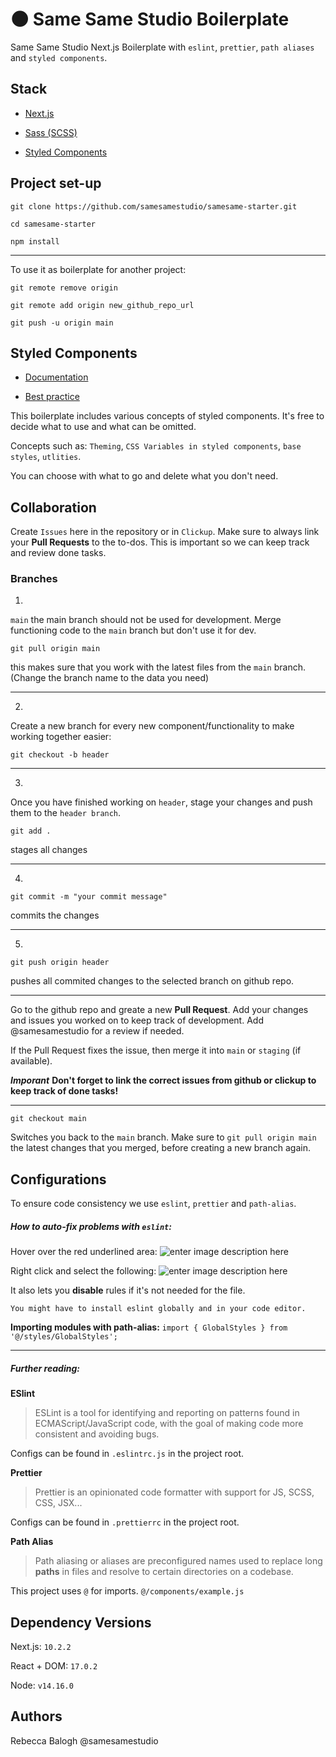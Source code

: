 
# 🌑 Same Same Studio Boilerplate

  

  

Same Same Studio Next.js Boilerplate with `eslint`, `prettier`, `path aliases` and `styled components`.

  

  

## Stack

  

* [Next.js](https://nextjs.org/docs)

  

* [Sass (SCSS)](https://sass-lang.com/)

* [Styled Components](https://styled-components.com/docs/basics#getting-started)

  

  

## Project set-up

  

  

    git clone https://github.com/samesamestudio/samesame-starter.git
    
    cd samesame-starter
    
    npm install

  ___

  

To use it as boilerplate for another project:

  

  

    git remote remove origin
    
    git remote add origin new_github_repo_url
    
    git push -u origin main

  

  

## Styled Components

* [Documentation](https://styled-components.com/docs)

* [Best practice](https://www.joshwcomeau.com/css/styled-components/)

  

This boilerplate includes various concepts of styled components. It's free to decide what to use and what can be omitted.

Concepts such as: `Theming`, `CSS Variables in styled components`, `base styles`, `utlities`.

You can choose with what to go and delete what you don't need.

  ## Collaboration



Create `Issues` here in the repository or in `Clickup`. Make sure to always link your **Pull Requests** to the to-dos. This is important so we can keep track and review done tasks.


### Branches

1. 
`main`  the main branch should not be used for development. Merge functioning code to the  `main`  branch but don't use it for dev.

```
git pull origin main
```

this makes sure that you work with the latest files from the  `main`  branch. (Change the branch name to the data you need)

----------
2.
Create a new branch for every new component/functionality to make working together easier:

```
git checkout -b header
```

----------
3.
Once you have finished working on  `header`, stage your changes and push them to the  `header branch`.

```
git add .
```

stages all changes

----------
4.
```
git commit -m "your commit message"
```

commits the changes

----------
5.
```
git push origin header
```

pushes all commited changes to the selected branch on github repo.

----------

Go to the github repo and greate a new **Pull Request**. Add your changes and issues you worked on to keep track of development. Add @samesamestudio for a review if needed.

If the Pull Request fixes the issue, then merge it into  `main`  or  `staging`  (if available).

***Imporant***
**Don't forget to link the correct issues from github or clickup to keep track of done tasks!**

----------

```
git checkout main
```

Switches you back to the  `main`  branch. Make sure to  `git pull origin main`  the latest changes that you merged, before creating a new branch again.

## Configurations

  To ensure code consistency we use `eslint`, `prettier` and `path-alias`.

##### How to auto-fix problems with `eslint`:

Hover over the red underlined area:
![enter image description here](https://i.postimg.cc/YCGGyhF2/Bildschirmfoto-2021-06-06-um-16-33-39.png)

Right click and select the following:
![enter image description here](https://i.postimg.cc/y8Mgqshm/Bildschirmfoto-2021-06-06-um-16-33-47.png)

It also lets you **disable** rules if it's not needed for the file.

    You might have to install eslint globally and in your code editor.

**Importing modules with path-alias:**
`import { GlobalStyles } from  '@/styles/GlobalStyles';`
___
##### Further reading:

**ESlint**

  

  

> ESLint is a tool for identifying and reporting on patterns found in ECMAScript/JavaScript code, with the goal of making code more consistent and avoiding bugs.

  

  

Configs can be found in `.eslintrc.js` in the project root.

  

  

**Prettier**

  

  

> Prettier is an opinionated code formatter with support for JS, SCSS, CSS, JSX...

  

  

Configs can be found in `.prettierrc` in the project root.

  

  

**Path Alias**

  

  

> Path aliasing or aliases are preconfigured names used to replace long **paths** in files and resolve to certain directories on a codebase.

  

  

This project uses `@` for imports. `@/components/example.js`

  
  

## Dependency Versions

  

Next.js: `10.2.2`

React + DOM: `17.0.2`

Node: `v14.16.0`

  

## Authors

  

Rebecca Balogh @samesamestudio